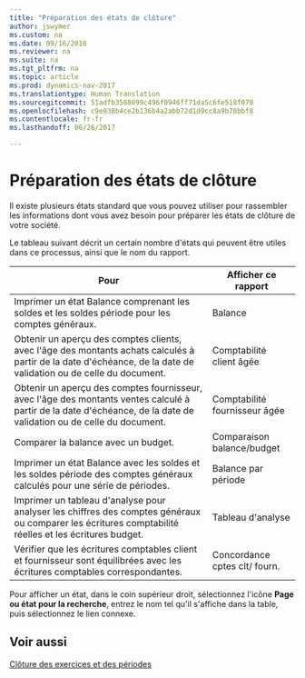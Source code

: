 ```yaml
---
title: "Préparation des états de clôture"
author: jswymer
ms.custom: na
ms.date: 09/16/2016
ms.reviewer: na
ms.suite: na
ms.tgt_pltfrm: na
ms.topic: article
ms.prod: dynamics-nav-2017
ms.translationtype: Human Translation
ms.sourcegitcommit: 51adfb3588099c496f0946ff71da5c6fe518f070
ms.openlocfilehash: c9e938b4ce2b136b4a2abb72d1d9cc8a9b78bbf8
ms.contentlocale: fr-fr
ms.lasthandoff: 06/26/2017

---
```

# <a name="prepare-closing-statements"></a>Préparation des états de clôture
Il existe plusieurs états standard que vous pouvez utiliser pour rassembler les informations dont vous avez besoin pour préparer les états de clôture de votre société.

Le tableau suivant décrit un certain nombre d'états qui peuvent être utiles dans ce processus, ainsi que le nom du rapport.


|Pour     |Afficher ce rapport       |
|-------|----------------------|
|Imprimer un état Balance comprenant les soldes et les soldes période pour les comptes généraux.|Balance|
|Obtenir un aperçu des comptes clients, avec l'âge des montants achats calculés à partir de la date d'échéance, de la date de validation ou de celle du document.|Comptabilité client âgée|
|Obtenir un aperçu des comptes fournisseur, avec l'âge des montants ventes calculé à partir de la date d'échéance, de la date de validation ou de celle du document.|Comptabilité fournisseur âgée|
|Comparer la balance avec un budget.|Comparaison balance/budget|
|Imprimer un état Balance avec les soldes et les soldes période des comptes généraux calculés pour une série de périodes.|Balance par période|
|Imprimer un tableau d'analyse pour analyser les chiffres des comptes généraux ou comparer les écritures comptabilité réelles et les écritures budget.|Tableau d'analyse|
|Vérifier que les écritures comptables client et fournisseur sont équilibrées avec les écritures comptables correspondantes.|Concordance cptes clt/ fourn.|
Pour afficher un état, dans le coin supérieur droit, sélectionnez l'icône **Page ou état pour la recherche**, entrez le nom tel qu'il s'affiche dans la table, puis sélectionnez le lien connexe.
## <a name="see-also"></a>Voir aussi
[Clôture des exercices et des périodes](year-close-years-periods.md)

